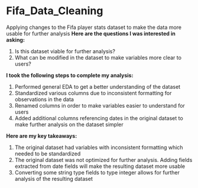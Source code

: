 # Fifa_Data_Cleaning
Applying changes to the Fifa player stats dataset to make the data more usable for further analysis
**Here are the questions I was interested in asking:**
1. Is this dataset viable for further analysis?
2. What can be modified in the dataset to make variables more clear to users?

**I took the following steps to complete my analysis:**
1. Performed general EDA to get a better understanding of the dataset
2. Standardized various columns due to inconsistent formatting for observations in the data
3. Renamed columns in order to make variables easier to understand for users
4. Added additional columns referencing dates in the original dataset to make further analysis on the dataset simpler

**Here are my key takeaways:**
1. The original dataset had variables with inconsistent formatting which needed to be standardized
2. The original dataset was not optimized for further analysis. Adding fields extracted from date fields will make the resulting dataset more usable
3. Converting some string type fields to type integer allows for further analysis of the resulting dataset
